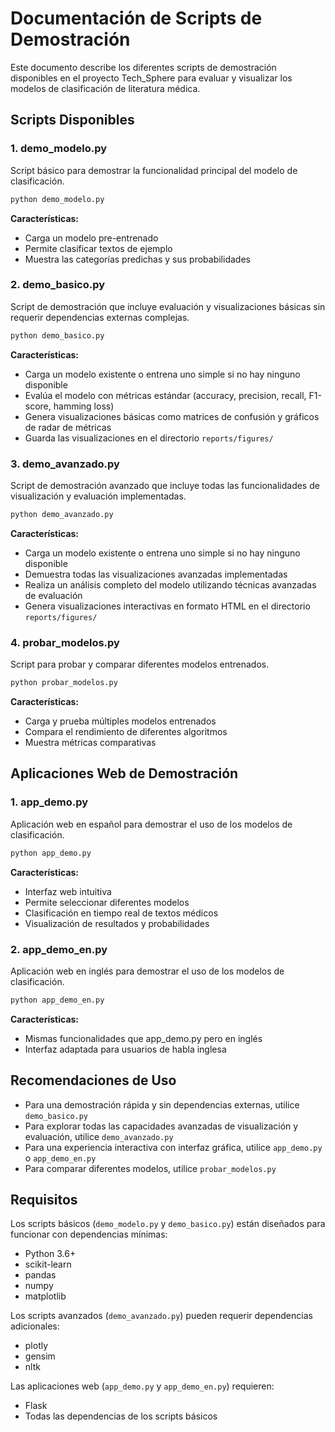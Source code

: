 # Documentación de Scripts de Demostración

Este documento describe los diferentes scripts de demostración disponibles en el proyecto Tech_Sphere para evaluar y visualizar los modelos de clasificación de literatura médica.

## Scripts Disponibles

### 1. demo_modelo.py

Script básico para demostrar la funcionalidad principal del modelo de clasificación.

```bash
python demo_modelo.py
```

**Características:**
- Carga un modelo pre-entrenado
- Permite clasificar textos de ejemplo
- Muestra las categorías predichas y sus probabilidades

### 2. demo_basico.py

Script de demostración que incluye evaluación y visualizaciones básicas sin requerir dependencias externas complejas.

```bash
python demo_basico.py
```

**Características:**
- Carga un modelo existente o entrena uno simple si no hay ninguno disponible
- Evalúa el modelo con métricas estándar (accuracy, precision, recall, F1-score, hamming loss)
- Genera visualizaciones básicas como matrices de confusión y gráficos de radar de métricas
- Guarda las visualizaciones en el directorio `reports/figures/`

### 3. demo_avanzado.py

Script de demostración avanzado que incluye todas las funcionalidades de visualización y evaluación implementadas.

```bash
python demo_avanzado.py
```

**Características:**
- Carga un modelo existente o entrena uno simple si no hay ninguno disponible
- Demuestra todas las visualizaciones avanzadas implementadas
- Realiza un análisis completo del modelo utilizando técnicas avanzadas de evaluación
- Genera visualizaciones interactivas en formato HTML en el directorio `reports/figures/`

### 4. probar_modelos.py

Script para probar y comparar diferentes modelos entrenados.

```bash
python probar_modelos.py
```

**Características:**
- Carga y prueba múltiples modelos entrenados
- Compara el rendimiento de diferentes algoritmos
- Muestra métricas comparativas

## Aplicaciones Web de Demostración

### 1. app_demo.py

Aplicación web en español para demostrar el uso de los modelos de clasificación.

```bash
python app_demo.py
```

**Características:**
- Interfaz web intuitiva
- Permite seleccionar diferentes modelos
- Clasificación en tiempo real de textos médicos
- Visualización de resultados y probabilidades

### 2. app_demo_en.py

Aplicación web en inglés para demostrar el uso de los modelos de clasificación.

```bash
python app_demo_en.py
```

**Características:**
- Mismas funcionalidades que app_demo.py pero en inglés
- Interfaz adaptada para usuarios de habla inglesa

## Recomendaciones de Uso

- Para una demostración rápida y sin dependencias externas, utilice `demo_basico.py`
- Para explorar todas las capacidades avanzadas de visualización y evaluación, utilice `demo_avanzado.py`
- Para una experiencia interactiva con interfaz gráfica, utilice `app_demo.py` o `app_demo_en.py`
- Para comparar diferentes modelos, utilice `probar_modelos.py`

## Requisitos

Los scripts básicos (`demo_modelo.py` y `demo_basico.py`) están diseñados para funcionar con dependencias mínimas:

- Python 3.6+
- scikit-learn
- pandas
- numpy
- matplotlib

Los scripts avanzados (`demo_avanzado.py`) pueden requerir dependencias adicionales:

- plotly
- gensim
- nltk

Las aplicaciones web (`app_demo.py` y `app_demo_en.py`) requieren:

- Flask
- Todas las dependencias de los scripts básicos